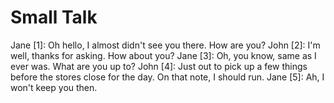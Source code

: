 # Small Talk

Jane [1]: Oh hello, I almost didn't see you there. How are you?
John [2]: I'm well, thanks for asking. How about you?
Jane [3]: Oh, you know, same as I ever was. What are you up to?
John [4]: Just out to pick up a few things before the stores close for the day. On that note, I should run.
Jane [5]: Ah, I won't keep you then.
